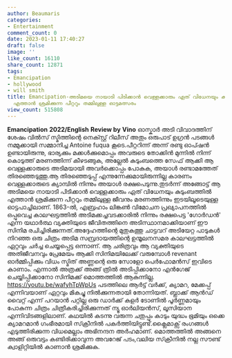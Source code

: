 ```yaml
---
author: Beaumaris
categories:
- Entertainment
comment_count: 0
date: 2023-01-11 17:40:27
draft: false
image: ''
like_count: 16110
share_count: 12871
tags:
- Emancipation
- hollywood
- will smith
title: Emancipation-അടിമയെ നായാടി പിടിക്കാൻ വെള്ളക്കാരും ഏത് വിധേനയും കുടുംബത്തിൽ
  എത്താൻ ശ്രമിക്കുന്ന പീറ്ററും തമ്മിലുള്ള ഓട്ടമത്സരം
view_count: 515808
---
```


**Emancipation** **2022/English** **Review by** **Vino** ഓസ്കാർ അടി വിവാദത്തിന് ശേഷം വിൽസ് സ്മിത്തിന്റെ നെക്സ്റ്റ് റിലീസ് അതും ഒരുപാട് ഉഗ്രൻ പടങ്ങൾ നമ്മുക്കായി സമ്മാനിച്ച Antoine fuqua കൂടെ.പീറ്ററിന്ന് അന്ന് രണ്ടു ഓപ്ഷൻ ഉണ്ടായിരുന്നു, ഭാര്യക്കും മക്കൾക്കുമൊപ്പം അവരുടെ തോക്കിൻ മുന്നിൽ നിന്ന് കൊടുത്ത് മരണത്തിന്ന് കീഴടങ്ങുക, അല്ലേൽ കുടുംബത്തെ സേഫ് ആക്കി ആ വെള്ളക്കാരുടെ അടിമയായി അവർക്കൊപ്പം പോകുക, അയാൾ രണ്ടാമത്തേത് തിരഞ്ഞെടുത്തു.ആ തിരഞ്ഞെടുപ്പ് എന്നുന്നേക്കുമായിരുന്നില്ല കാരണം വെള്ളക്കാരുടെ ക്യാമ്പിൽ നിന്നും അയാൾ രക്ഷപെടുന്നു.തുടർന്ന് അങ്ങോട്ട്‌ ആ അടിമയെ നായാടി പിടിക്കാൻ വെള്ളക്കാരും ഏത് വിധേനയും കുടുംബത്തിൽ എത്താൻ ശ്രമിക്കുന്ന പീറ്ററും തമ്മിലുള്ള ജീവനും മരണത്തിന്നും ഇടയിലൂടെയുള്ള ഓട്ടപാച്ചിലാണ്. 1863-ൽ, എബ്രഹാം ലിങ്കൺ വിമോചന പ്രഖ്യാപനത്തിൽ ഒപ്പുവെച്ച കാലഘട്ടത്തിൽ അടിമക്കച്ചവടക്കാരിൽ നിന്നും രക്ഷപെട്ട 'ഗോർഡൻ' എന്ന യഥാർത്ഥ വ്യക്തിയുടെ ജീവിതത്തിനെ അടിസ്ഥാനമാക്കിയാണ് ഈ സിനിമ രചിച്ചിരിക്കുന്നത്.അദ്ദേഹത്തിന്റെ മുതുകത്തു ചാട്ടവറ് അടിയേറ്റ പാടുകൾ നിറഞ്ഞ ഒരു ചിത്രം അടിമ സമ്പ്രദായത്തിന്റെ ഉന്മൂലനസമര കാലഘട്ടത്തിൽ ഏറ്റവും ചർച്ച ചെയ്യപ്പെട്ട ഒന്നാണ്. ആ ചരിത്രവും ആ വ്യക്തിയുടെ അതിജീവനവും പ്രേമേയം ആക്കി സിനിമയിലേക്ക് വരുമ്പോൾ revenant ഓർമ്മിപ്പിക്കും വിധം സ്മിത് അണ്ണന്റെ ഒരു സോളോ പെർഫോമൻസ് ഇവിടെ കാണാം. എന്നാൽ അത്രക്ക് അങ്ങ് ത്രിൽ അടിപ്പിക്കാനോ എൻഗേജ്‌ ചെയ്യിപ്പിക്കാനോ സിനിമക്ക് മൊത്തത്തിൽ ആകുന്നില്ല. https://youtu.be/wafyhTpWpUs പടത്തിലെ ആർട്ട്‌ വർക്ക്, ക്യാമറ, മേക്കപ്പ് എന്നിവയാണ് ഏറ്റവും മികച്ചു നിൽക്കുന്നതായി തോന്നിയത്. ബ്ലാക്ക് ആൻഡ് വൈറ്റ് എന്ന് പറയാൻ പറ്റില്ല ഒരു ഡാർക്ക്‌ കളർ ടോണിൽ പൂർണ്ണമായും പോകുന്ന ചിത്രം ചിത്രീകരിച്ചിരിക്കുന്നത് ന്യൂ ഓർലിയൻസ്, ലൂസിയാന എന്നിവിടങ്ങളിലാണ്. കഥയിൽ കടന്നു വരുന്ന ചതുപ്പും കാടും യുദ്ധം ഭൂമിയും ഒക്കെ ക്യാമറമാൻ ഗംഭീരമായി സ്‌ക്രീനിൽ പകർത്തിയിട്ടുണ്ട്.ക്ലൈമാക്സ്‌ രംഗങ്ങൾ എടുത്തിരിക്കുന്ന വിധമെല്ലാം അഭിനന്ദന അർഹമാണ്. മൊത്തത്തിൽ അങ്ങനെ അങ്ങ് ഒരുവട്ടം കണ്ടിരിക്കാവുന്ന അവറേജ് പടം,വലിയ സ്‌ക്രീനിൽ നല്ല സൗണ്ട് ക്വാളിറ്റിയിൽ കാണാൻ ശ്രമിക്കുക. &nbsp;